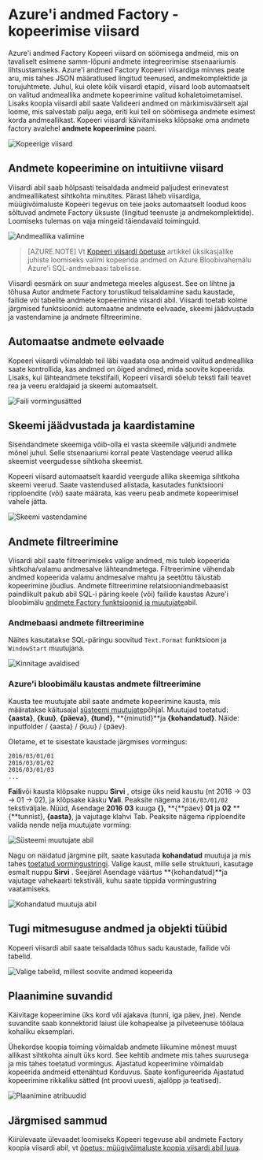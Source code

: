 <properties
    pageTitle="Andmete Factory Azure koopia viisardi | Microsoft Azure'i"
    description="Lisateavet toetatud andmeallikate andmete kopeerimine valamud andmete Factory Azure koopia viisardi abil."
    services="data-factory"
    documentationCenter=""
    authors="spelluru"
    manager="jhubbard"
    editor="monicar"/>

<tags
    ms.service="data-factory"
    ms.workload="data-services"
    ms.tgt_pltfrm="na"
    ms.devlang="na"
    ms.topic="article"
    ms.date="10/03/2016"
    ms.author="spelluru"/>

# <a name="azure-data-factory---copy-wizard"></a>Azure'i andmed Factory - kopeerimise viisard
Azure'i andmed Factory Kopeeri viisard on söömisega andmeid, mis on tavaliselt esimene samm-lõpuni andmete integreerimise stsenaariumis lihtsustamiseks. Azure'i andmed Factory Kopeeri viisardiga minnes peate aru, mis tahes JSON määratlused lingitud teenused, andmekomplektide ja torujuhtmete. Juhul, kui olete kõik viisardi etapid, viisard loob automaatselt on valitud andmeallika andmete kopeerimine valitud kohaletoimetamisel. Lisaks koopia viisardi abil saate Valideeri andmed on märkimisväärselt ajal loome, mis salvestab palju aega, eriti kui teil on söömisega andmete esimest korda andmeallikast. Kopeeri viisardi käivitamiseks klõpsake oma andmete factory avalehel **andmete kopeerimine** paani.

![Kopeerige viisard](./media/data-factory-copy-wizard/copy-data-wizard.png)


## <a name="an-intuitive-wizard-for-copying-data"></a>Andmete kopeerimine on intuitiivne viisard
Viisardi abil saab hõlpsasti teisaldada andmeid paljudest erinevatest andmeallikatest sihtkohta minutites. Pärast läheb viisardiga, müügivõimaluste Kopeeri tegevus on teie jaoks automaatselt loodud koos sõltuvad andmete Factory üksuste (lingitud teenuste ja andmekomplektide). Loomiseks tulemas on vaja mingeid täiendavaid toiminguid.   

![Andmeallika valimine](./media/data-factory-copy-wizard/select-data-source-page.png)

> [AZURE.NOTE] Vt [Kopeeri viisardi õpetuse](data-factory-copy-data-wizard-tutorial.md) artikkel üksikasjalike juhiste loomiseks valimi kopeerida andmed on Azure Bloobivahemälu Azure'i SQL-andmebaasi tabelisse. 

Viisardi eesmärk on suur andmetega meeles algusest. See on lihtne ja tõhusa Autor andmete Factory torustikud teisaldamine sadu kaustade, failide või tabelite andmete kopeerimine viisardi abil. Viisardi toetab kolme järgmised funktsioonid: automaatne andmete eelvaade, skeemi jäädvustada ja vastendamine ja andmete filtreerimine. 

## <a name="automatic-data-preview"></a>Automaatse andmete eelvaade 
Kopeeri viisardi võimaldab teil läbi vaadata osa andmeid valitud andmeallika saate kontrollida, kas andmed on õiged andmed, mida soovite kopeerida. Lisaks, kui lähteandmete tekstifaili, Kopeeri viisardi sõelub teksti faili teavet rea ja veeru eraldajaid ja skeemi automaatselt. 

![Faili vormingusätted](./media/data-factory-copy-wizard/file-format-settings.png)

## <a name="schema-capture-and-mapping"></a>Skeemi jäädvustada ja kaardistamine 
Sisendandmete skeemiga võib-olla ei vasta skeemile väljundi andmete mõnel juhul. Selle stsenaariumi korral peate Vastendage veerud allika skeemist veergudesse sihtkoha skeemist. 

Kopeeri viisard automaatselt kaardid veergude allika skeemiga sihtkoha skeemi veerud. Saate vastendused alistada, kasutades funktsiooni ripploendite (või) saate määrata, kas veeru peab andmete kopeerimisel vahele jätta.   

![Skeemi vastendamine](./media/data-factory-copy-wizard/schema-mapping.png)

## <a name="filtering-data"></a>Andmete filtreerimine  
Viisardi abil saate filtreerimiseks valige andmed, mis tuleb kopeerida sihtkoha/valamu andmesalve lähteandmetega. Filtreerimine vähendab andmed kopeerida valamu andmesalve mahtu ja seetõttu täiustab kopeerimine jõudlus. Andmete filtreerimine relatsiooniandmebaasist paindlikult pakub abil SQL-i päring keele (või) failide kaustas Azure'i bloobimälu [andmete Factory funktsioonid ja muutujate](data-factory-functions-variables.md)abil.   

### <a name="filtering-of-data-in-a-database"></a>Andmebaasi andmete filtreerimine  
Näites kasutatakse SQL-päringu soovitud `Text.Format` funktsioon ja `WindowStart` muutujana. 

![Kinnitage avaldised](./media/data-factory-copy-wizard/validate-expressions.png)

### <a name="filtering-of-data-in-an-azure-blob-folder"></a>Azure'i bloobimälu kaustas andmete filtreerimine
Kausta tee muutujate abil saate andmete kopeerimine kausta, mis määratakse käitusajal [süsteemi muutujate](data-factory-functions-variables.md#data-factory-system-variables)põhjal. Muutujad toetatud: **{aasta}**, **{kuu}**, **{päeva}**, **{tund}**, **{minutid}**ja **{kohandatud}**. Näide: inputfolder / {aasta} / {kuu} / {päev}.

Oletame, et te sisestate kaustade järgmises vormingus:

    2016/03/01/01
    2016/03/01/02
    2016/03/01/03
    ...

**Faili**või kausta klõpsake nuppu **Sirvi** , otsige üks neid kaustu (nt 2016 -> 03 -> 01 -> 02), ja klõpsake käsku **Vali**. Peaksite nägema `2016/03/01/02` tekstiväljale. Nüüd, Asendage **2016** **03** kuuga **{}**, **{**päev} **01** ja **02** **{**tunnist}, **{aasta}**, ja vajutage klahvi Tab. Peaksite nägema ripploendite valida nende nelja muutujate vorming:

![Süsteemi muutujate abil](./media/data-factory-copy-wizard/blob-standard-variables-in-folder-path.png)   

Nagu on näidatud järgmine pilt, saate kasutada **kohandatud** muutuja ja mis tahes [toetatud vormingustringi](https://msdn.microsoft.com/library/8kb3ddd4.aspx). Valige kaust, mille selle struktuuri, kasutage esmalt nuppu **Sirvi** . Seejärel Asendage väärtus **{kohandatud}**ja vajutage vahekaarti tekstiväli, kuhu saate tippida vormingustring vaatamiseks.     

![Kohandatud muutuja abil](./media/data-factory-copy-wizard/blob-custom-variables-in-folder-path.png)


## <a name="support-for-diverse-data-and-object-types"></a>Tugi mitmesuguse andmed ja objekti tüübid
Kopeeri viisardi abil saate teisaldada tõhus sadu kaustade, failide või tabelid.

![Valige tabelid, millest soovite andmed kopeerida](./media/data-factory-copy-wizard/select-tables-to-copy-data.png)

## <a name="scheduling-options"></a>Plaanimine suvandid
Käivitage kopeerimine üks kord või ajakava (tunni, iga päev, jne). Nende suvandite saab konnektorid laiust üle kohapealse ja pilveteenuse töölaua kohaliku eksemplari.

Ühekordse koopia toiming võimaldab andmete liikumine mõnest muust allikast sihtkohta ainult üks kord. See kehtib andmete mis tahes suurusega ja mis tahes toetatud vormingus. Ajastatud kopeerimine võimaldab kopeerida andmeid ettenähtud Korduvus. Saate konfigureerida Ajastatud kopeerimine rikkaliku sätted (nt proovi uuesti, ajalõpp ja teatised).

![Plaanimine atribuudid](./media/data-factory-copy-wizard/scheduling-properties.png)


## <a name="next-steps"></a>Järgmised sammud
Kiirülevaate ülevaadet loomiseks Kopeeri tegevuse abil andmete Factory koopia viisardi abil, vt [õpetus: müügivõimaluste koopia viisardi abil luua](data-factory-copy-data-wizard-tutorial.md).
